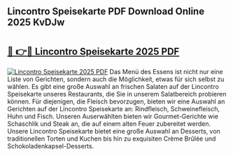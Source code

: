 ## Lincontro Speisekarte PDF Download Online 2025 KvDJw

# <h2><a href="http://gcbson.nevu.top/?p=Lincontro+Speisekarte">🔗 👉🔴 Lincontro Speisekarte 2025 PDF</a></h2>

[![Lincontro Speisekarte 2025 PDF](https://i.imgur.com/dBaPXMq.png)](http://gcbson.nevu.top/?p=Lincontro+Speisekarte)
Das Menü des Essens ist nicht nur eine Liste von Gerichten, sondern auch die Möglichkeit, etwas für sich selbst zu wählen. Es gibt eine große Auswahl an frischen Salaten auf der Lincontro Speisekarte unseres Restaurants, die Sie in unserem Salatbereich probieren können. Für diejenigen, die Fleisch bevorzugen, bieten wir eine Auswahl an Gerichten auf der Lincontro Speisekarte an: Rindfleisch, Schweinefleisch, Huhn und Fisch. Unseren Auserwählten bieten wir Gourmet-Gerichte wie Schaschlik und Steak an, die auf einem alten Feuer zubereitet werden. Unsere Lincontro Speisekarte bietet eine große Auswahl an Desserts, von traditionellen Torten und Kuchen bis hin zu exquisiten Crème Brûlée und Schokoladenkapsel-Desserts.
